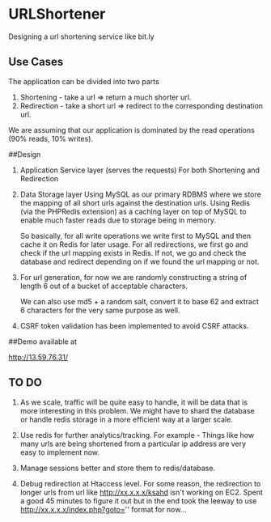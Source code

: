 # URLShortener

Designing a url shortening service like bit.ly

## Use Cases
The application can be divided into two parts
1. Shortening - take a url => return a much shorter url.
2. Redirection - take a short url => redirect to the corresponding destination url.

We are assuming that our application is dominated by the read operations (90% reads, 10% writes).

##Design

1. Application Service layer (serves the requests)
    For both Shortening and Redirection

2. Data Storage layer
    Using MySQL as our primary RDBMS where we store the mapping of all short urls against the destination urls.
    Using Redis (via the PHPRedis extension) as a caching layer on top of MySQL to enable much faster reads
    due to storage being in memory.
    
    So basically, for all write operations we write first to MySQL and then cache it on Redis for later usage.
    For all redirections, we first go and check if the url mapping exists in Redis. If not, we go and check the
    database and redirect depending on if we found the url mapping or not.
    
 3. For url generation, for now we are randomly constructing a string of length 6 out of a bucket of acceptable
    characters.
    
    We can also use md5 + a random salt, convert it to base 62 and extract 6 characters for the very same purpose
    as well.
   
 4. CSRF token validation has been implemented to avoid CSRF attacks.
    
##Demo available at 

http://13.59.76.31/

## TO DO

 1. As we scale, traffic will be quite easy to handle, it will be data that is more interesting in this problem. We 
  might have to shard the database or handle redis storage in a more efficient way at a larger scale.
 
 2. Use redis for further analytics/tracking. For example - Things like how many urls are being shortened from a 
 particular ip address are very easy to implement now.
 
 3. Manage sessions better and store them to redis/database.
 
 4. Debug redirection at Htaccess level. For some reason, the redirection to longer urls from url like http://xx.x.x.x/ksahd
 isn't working on EC2. Spent a good 45 minutes to figure it out but in the end took the leeway to use http://xx.x.x.x/index.php?goto=''
 format for now...



